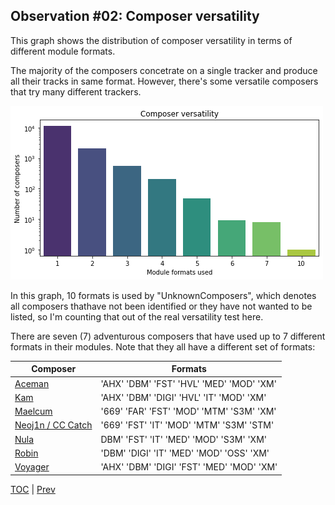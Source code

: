## Observation #02: Composer versatility

This graph shows the distribution of composer versatility in terms of different
module formats.

The majority of the composers concetrate on a single tracker and produce all their tracks in same format. However, there's some versatile composers that try many different trackers. 

![alt Composer versatility](ds_02.png "Composer versatility in module formats")

In this graph, 10 formats is used by "UnknownComposers", which denotes all composers thathave not been identified or they have not wanted to be listed, so I'm counting that out of the real versatility test here.

There are seven (7) adventurous composers that have used up to 7 different formats in their modules. Note that they all have a different set of formats:

| Composer | Formats |
|----------|---------|
|[Aceman](http://amp.dascene.net/detail.php?view=9989)| 'AHX' 'DBM' 'FST' 'HVL' 'MED' 'MOD' 'XM'|
|[Kam](http://amp.dascene.net/detail.php?view=10134)| 'AHX' 'DBM' 'DIGI' 'HVL' 'IT' 'MOD' 'XM'|
|[Maelcum](http://amp.dascene.net/detail.php?view=4487)| '669' 'FAR' 'FST' 'MOD' 'MTM' 'S3M' 'XM'|
|[Neoj1n / CC Catch](http://amp.dascene.net/detail.php?view=988)| '669' 'FST' 'IT' 'MOD' 'MTM' 'S3M' 'STM'|
|[Nula](http://amp.dascene.net/detail.php?view=5458)| DBM' 'FST' 'IT' 'MED' 'MOD' 'S3M' 'XM'|
|[Robin](http://amp.dascene.net/detail.php?view=6285)| 'DBM' 'DIGI' 'IT' 'MED' 'MOD' 'OSS' 'XM'|
|[Voyager](http://amp.dascene.net/detail.php?view=8070)| 'AHX' 'DBM' 'DIGI' 'FST' 'MED' 'MOD' 'XM'|

[TOC](ds_toc.md) | [Prev](ds_01.md)
